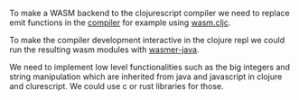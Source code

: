 To make a WASM backend to the clojurescript compiler we need to replace emit functions in the [compiler](https://github.com/clojure/clojurescript/blob/master/src/main/clojure/cljs/compiler.cljc) for example using [wasm.cljc](https://github.com/helins/wasm.cljc).

To make the compiler development interactive in the clojure repl we could run the resulting wasm modules with [wasmer-java](https://github.com/wasmerio/wasmer-java).

We need to implement low level functionalities such as the big integers and string manipulation which are inherited from java and javascript in clojure and clurescript. We could use c or rust libraries for those.